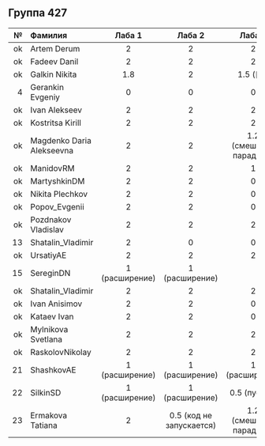 ## Группа 427

<div id="header" align="center">
  <div id="main">
  </div>
  
| **№**	| **Фамилия**  	| **Лаба 1** 	| **Лаба 2** 	| **Лаба 3** 	| **Лаба 4** 	|
|------:	|:--------------|:----------:	|:----------:	|:----------:	|:----------:	|
|    ok 	|   Artem Derum |      2     	|      2    	|          2  	|       1.8     	|  
|    ok 	| Fadeev Danil	|    2      	|         2   	|     2      	|        1.8   	|
|    ok 	| Galkin Nikita	| 1.8 |         2   	|     1.5 ([;:])       	|     1.8       	|
|   4	| Gerankin Evgeniy 	|    0       	|        0    	|       0     	|     0       	|
|    ok	| Ivan Alekseev	| 2 | 2 | 2 |         1.8   	| 
|   ok	| Kostritsa Kirill	| 2 | 2 |      2      	|      1.8      	|
|   ok | Magdenko Daria Alekseevna	| 2 |     2      	|        1.2  (смешение парадигм)      	|        1.5    	|
|   ok 	| ManidovRM | 2 | 2 |      1      	|     2     	|
|   ok	| MartyshkinDM	| 2 |     2   	|       0     	|      2     	|
|   ok | Nikita Plechkov|     2      	|        2    	|     0       	|          2  	|
|   ok | Popov_Evgenii	|         2 	|         2   	|       0     	|         2  	|
|   ok | Pozdnakov Vladislav	|         2 	|          2 	|          2 	|       2     	|
|   13	| Shatalin_Vladimir	| 2 |      0      	|       0     	|     .       	|
|   ok	| UrsatiyAE	| 2 |          2  	|         2   	|       2     	|
|   15	|  SereginDN	|    1  (расширение)	|      1  (расширение) 	|            	|     1   (расширение) 	|
|   ok	|Shatalin_Vladimir  	|     2      	|        2   	|        2   	|    2       	|
|   ok  |	Ivan Anisimov|      2 	|      2      	|       0     	|          2  	|
|   ok	|Kataev Ivan	|      2 	|        2   	|        0    	|         2   	|
|   ok | Mylnikova Svetlana	|      2 	|        2    	|      2      	|            	|
|   ok	|RaskolovNikolay	|      2 	|      2     	|      2      	|      2      	|
|   21	|	ShashkovAE|      1 (расширение)	 	|        1 (расширение)	   	|     1 (расширение)	      	|      1 (расширение)	    	|
|   22	|SilkinSD	|      1 (расширение)	 	|      1   (расширение)	   	|         0.5 (пустой) 	|        1   (расширение)	 	|
|   23	|Ermakova Tatiana	|      2 	|      0.5 (код не запускается)      	|     1.2  (смешение парадигм)     	|     1.8 (смешение парадигм)       	|
</div>
